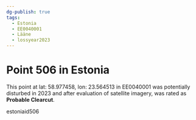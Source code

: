 ```yaml
---
dg-publish: true
tags:
  - Estonia
  - EE0040001
  - Lääne
  - lossyear2023
---
```


# Point 506 in Estonia

This point at lat: 58.977458, lon: 23.564513 in EE0040001 was potentially disturbed in 2023 and after evaluation of satellite imagery, was rated as **Probable Clearcut**.



estoniaid506